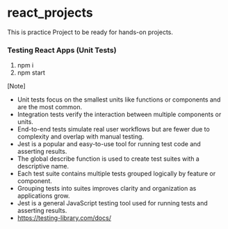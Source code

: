 # react_projects
This is practice Project to be ready for hands-on projects.

### Testing React Apps (Unit Tests)

1. npm i
2. npm start

[Note]

* Unit tests focus on the smallest units like functions or components and are the most common.
* Integration tests verify the interaction between multiple components or units.
* End-to-end tests simulate real user workflows but are fewer due to complexity and overlap with manual testing.
* Jest is a popular and easy-to-use tool for running test code and asserting results.
* The global describe function is used to create test suites with a descriptive name.
* Each test suite contains multiple tests grouped logically by feature or component.
* Grouping tests into suites improves clarity and organization as applications grow.	
* Jest is a general JavaScript testing tool used for running tests and asserting results.
*  https://testing-library.com/docs/